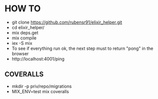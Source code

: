  # HOW TO
 * git clone https://github.com/rubensr91/elixir_helper.git
 * cd elixir_helper/
 * mix deps.get
 * mix compile
 * iex -S mix
 * To see if everything run ok, the next step must to return "pong" in the browser
 * http://localhost:4001/ping 

## COVERALLS
 * mkdir -p priv/repo/migrations
 * MIX_ENV=test mix coveralls
